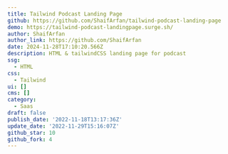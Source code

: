 ```yaml
---
title: Tailwind Podcast Landing Page
github: https://github.com/ShaifArfan/tailwind-podcast-landing-page
demo: https://tailwind-podcast-landingpage.surge.sh/
author: ShaifArfan
author_link: https://github.com/ShaifArfan
date: 2024-11-28T17:10:20.566Z
description: HTML & tailwindCSS landing page for podcast
ssg:
  - HTML
css:
  - Tailwind
ui: []
cms: []
category:
  - Saas
draft: false
publish_date: '2022-11-18T13:17:36Z'
update_date: '2022-11-29T15:16:07Z'
github_star: 10
github_fork: 4
---
```

